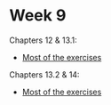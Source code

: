 # Week 9

Chapters 12 & 13.1:
* [Most of the exercises](week9_1.idr)

Chapters 13.2 & 14:
* [Most of the exercises](week9_2.idr)
